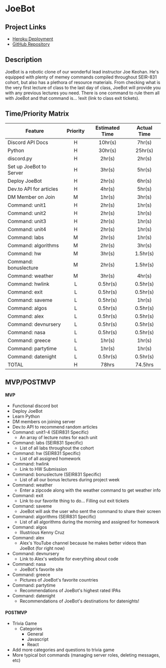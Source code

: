 # JoeBot

## Project Links

- [Heroku Deployment](https://seir-joebot.herokuapp.com/)
- [GitHub Repository](https://github.com/jakenguyen0118/joebot)

## Description

JoeBot is a robotic clone of our wonderful lead instructor Joe Keohan. He's equipped with plenty of memey commands compiled throughout SEIR-831 cohort, but also has a plethora of resource materials. From checking what is the very first lecture of class to the last day of class, JoeBot will provide you with any previous lectures you need. There is one command to rule them all with JoeBot and that command is... !exit (link to class exit tickets).

## Time/Priority Matrix

|  Feature  |  Priority  |  Estimated Time  |  Actual Time  |
|  ---  |  :---:  |   :---:  |  :---:  |
| Discord API Docs | H | 10hr(s) | 7hr(s) |
| Python | H | 30hr(s) | 25hr(s) |
| discord.py | H | 2hr(s) | 2hr(s) |
| Set up JoeBot to Server | H | 3hr(s) | 5hr(s) |
| Deploy JoeBot | H | 2hr(s) | 6hr(s) |
| Dev.to API for articles | H | 4hr(s) | 5hr(s) |
| DM Member on Join | M | 1hr(s) | 3hr(s) |
| Command: unit1 | H | 2hr(s) | 1hr(s) |
| Command: unit2 | H | 2hr(s) | 1hr(s) |
| Command: unit3 | H | 2hr(s) | 1hr(s) |
| Command: unit4 | H | 2hr(s) | 1hr(s) |
| Command: labs | M | 2hr(s) | 1hr(s) |
| Command: algorithms | M | 2hr(s) | 3hr(s) |
| Command: hw | M | 3hr(s) | 1.5hr(s) |
| Command: bonuslecture | M | 2hr(s) | 1.5hr(s) |
| Command: weather | M | 3hr(s) | 4hr(s) |
| Command: hwlink | L | 0.5hr(s) | 0.5hr(s) |
| Command: exit | L | 0.5hr(s) | 0.5hr(s) |
| Command: saveme | L | 0.5hr(s) | 1hr(s) |
| Command: algos | L | 0.5hr(s) | 0.5hr(s) |
| Command: alex | L | 0.5hr(s) | 0.5hr(s) |
| Command: devnursery | L | 0.5hr(s) | 0.5hr(s) |
| Command: nasa | L | 0.5hr(s) | 0.5hr(s) |
| Command: greece | L | 1hr(s) | 1hr(s) |
| Command: partytime | L | 1hr(s) | 1hr(s) |
| Command: datenight | L | 0.5hr(s) | 0.5hr(s) |
| TOTAL | H | 78hrs | 74.5hrs |

## MVP/POSTMVP

#### MVP

- Functional discord bot
- Deploy JoeBot
- Learn Python
- DM members on joining server
- Dev.to API to recommend random articles
- Command: unit1-4 (SEIR831 Specific)
    - An array of lecture notes for each unit
- Command: labs (SEIR831 Specific)
    - List of all labs throughout the cohort
- Command: hw (SEIR831 Specific)
    - List of all assigned homework
- Command: hwlink
    - Link to HW Submission
- Command: bonuslecture (SEIR831 Specific)
    - List of all our bonus lectures during project week
- Command: weather
    - Enter a zipcode along with the weather command to get weather info
- Command: exit
    - Link to our favorite thing to do... Filling out exit tickets
- Command: saveme
    - JoeBot will ask the user who sent the command to share their screen
- Command: algorithms (SEIR831 Specific)
    - List of all algorithms during the morning and assigned for homework
- Command: algos
    - Illustrious Kenny Cruz
- Command: alex
    - Alex's YouTube channel because he makes better videos than JoeBot (for right now)
- Command: devnursery
    - Link to Alex's website for everything about code
- Command: nasa
    - JoeBot's favorite site
- Command: greece
    - Pictures of JoeBot's favorite countries
- Command: partytime
    - Recommendations of JoeBot's highest rated IPAs
- Command: datenight
    - Recommendations of JoeBot's destinations for datenights!

#### POSTMVP

- Trivia Game
    - Categories
        - General
        - Javascript
        - React
- Add more categories and questions to trivia game
- More typical bot commands (managing server roles, deleting messages, etc)